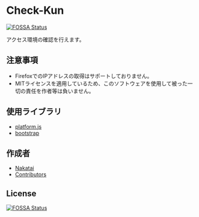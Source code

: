 <!--
Check-Kun

Copyright (c) 2022~Present Nakatai.

This software is released under the MIT License.
https://opensource.org/licenses/mit-license.php
-->

# Check-Kun

[![FOSSA Status](https://app.fossa.com/api/projects/git%2Bgithub.com%2FNakatai-0322%2FCheck-Kun.svg?type=shield)](https://app.fossa.com/projects/git%2Bgithub.com%2FNakatai-0322%2FCheck-Kun?ref=badge_shield)


アクセス環境の確認を行えます。

## 注意事項

* FirefoxでのIPアドレスの取得はサポートしておりません。
* MITライセンスを適用しているため、このソフトウェアを使用して被った一切の責任を作者等は負いません。

## 使用ライブラリ

* [platform.js](https://github.com/bestiejs/platform.js)
* [bootstrap](https://getbootstrap.jp)

## 作成者

* [Nakatai](https://github.com/Nakatai-0322)
* [Contributors](https://github.com/Nakatai-0322/Check-Kun/graphs/contributors)


## License

[![FOSSA Status](https://app.fossa.com/api/projects/git%2Bgithub.com%2FNakatai-0322%2FCheck-Kun.svg?type=large)](https://app.fossa.com/projects/git%2Bgithub.com%2FNakatai-0322%2FCheck-Kun?ref=badge_large)
